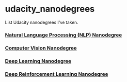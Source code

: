 # udacity_nanodegrees
List Udacity nanodegrees I've taken.

### [Natural Language Processing (NLP) Nanodegree](/NLP_nanodegree)

### [Computer Vision Nanodegree](/computer_vision_nanodegree)

### [Deep Learning Nanodegree](/deep_learning_nanodegree)

### [Deep Reinforcement Learning Nanodegree](/deep_reinforcement_learning_nanodegree)